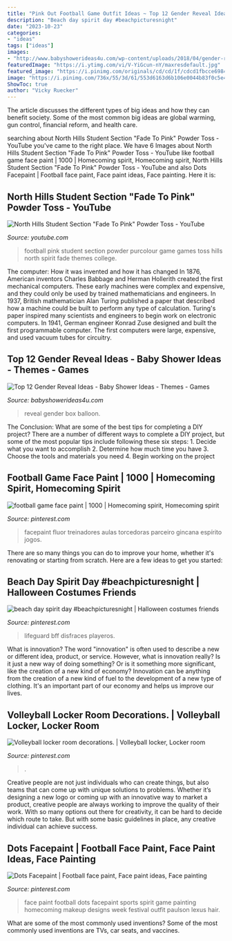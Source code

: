 ```yaml
---
title: "Pink Out Football Game Outfit Ideas ~ Top 12 Gender Reveal Ideas"
description: "Beach day spirit day #beachpicturesnight"
date: "2023-10-23"
categories:
- "ideas"
tags: ["ideas"]
images:
- "http://www.babyshowerideas4u.com/wp-content/uploads/2018/04/gender-reveal-balloon-box-600x900.jpg"
featuredImage: "https://i.ytimg.com/vi/V-YiGcun-nY/maxresdefault.jpg"
featured_image: "https://i.pinimg.com/originals/cd/cd/1f/cdcd1fbcce6984c1a25c7c11ff5eec35.jpg"
image: "https://i.pinimg.com/736x/55/3d/61/553d6163d6b106e0044b83f0c5e4acc6.jpg"
ShowToc: true
author: "Vicky Ruecker"
---
```



The article discusses the different types of big ideas and how they can benefit society. Some of the most common big ideas are global warming, gun control, financial reform, and health care.

	

		
searching about North Hills Student Section &quot;Fade To Pink&quot; Powder Toss - YouTube you've came to the right place. We have 6 Images about North Hills Student Section &quot;Fade To Pink&quot; Powder Toss - YouTube like football game face paint | 1000 | Homecoming spirit, Homecoming spirit, North Hills Student Section &quot;Fade To Pink&quot; Powder Toss - YouTube and also Dots Facepaint | Football face paint, Face paint ideas, Face painting. Here it is:
		
    
## North Hills Student Section &quot;Fade To Pink&quot; Powder Toss - YouTube

<img loading=lazy src="https://i.ytimg.com/vi/V-YiGcun-nY/maxresdefault.jpg" onerror="this.onerror=null;this.src='https://tse2.mm.bing.net/th?id=OIP.wiQ7XQ0tcj8Ir54OU_f9nQHaEK&amp;pid=15.1';" alt="North Hills Student Section &quot;Fade To Pink&quot; Powder Toss - YouTube">

_Source: youtube.com_

>football pink student section powder purcolour game games toss hills north spirit fade themes college. 

	

The computer: How it was invented and how it has changed
In 1876, American inventors Charles Babbage and Herman Hollerith created the first mechanical computers. These early machines were complex and expensive, and they could only be used by trained mathematicians and engineers. In 1937, British mathematician Alan Turing published a paper that described how a machine could be built to perform any type of calculation. Turing's paper inspired many scientists and engineers to begin work on electronic computers. In 1941, German engineer Konrad Zuse designed and built the first programmable computer. The first computers were large, expensive, and used vacuum tubes for circuitry.

    
## Top 12 Gender Reveal Ideas - Baby Shower Ideas - Themes - Games

<img loading=lazy src="http://www.babyshowerideas4u.com/wp-content/uploads/2018/04/gender-reveal-balloon-box-600x900.jpg" onerror="this.onerror=null;this.src='https://tse4.mm.bing.net/th?id=OIP.wCqIFbh5e6-fXik5SlCTYQHaLH&amp;pid=15.1';" alt="Top 12 Gender Reveal Ideas - Baby Shower Ideas - Themes - Games">

_Source: babyshowerideas4u.com_

>reveal gender box balloon. 

	

The Conclusion: What are some of the best tips for completing a DIY project?
There are a number of different ways to complete a DIY project, but some of the most popular tips include following these six steps: 1. Decide what you want to accomplish 2. Determine how much time you have 3. Choose the tools and materials you need 4. Begin working on the project 
    
## Football Game Face Paint | 1000 | Homecoming Spirit, Homecoming Spirit

<img loading=lazy src="https://i.pinimg.com/736x/55/3d/61/553d6163d6b106e0044b83f0c5e4acc6.jpg" onerror="this.onerror=null;this.src='https://tse1.mm.bing.net/th?id=OIP.RJmF4rFanqS1TIKHnrRnaAHaNK&amp;pid=15.1';" alt="football game face paint | 1000 | Homecoming spirit, Homecoming spirit">

_Source: pinterest.com_

>facepaint fluor treinadores aulas torcedoras parceiro gincana espírito jogos. 

	

There are so many things you can do to improve your home, whether it's renovating or starting from scratch. Here are a few ideas to get you started:

    
## Beach Day Spirit Day #beachpicturesnight | Halloween Costumes Friends

<img loading=lazy src="https://i.pinimg.com/originals/ea/ec/5f/eaec5f7e285a3ed855b0bbff9b6e4f30.jpg" onerror="this.onerror=null;this.src='https://tse3.mm.bing.net/th?id=OIP.OZ6HWYr-bl6FKxKvucBKvgHaJ4&amp;pid=15.1';" alt="beach day spirit day #beachpicturesnight | Halloween costumes friends">

_Source: pinterest.com_

>lifeguard bff disfraces playeros. 

	

What is innovation?
The word "innovation" is often used to describe a new or different idea, product, or service. However, what is innovation really? Is it just a new way of doing something? Or is it something more significant, like the creation of a new kind of economy?
Innovation can be anything from the creation of a new kind of fuel to the development of a new type of clothing. It's an important part of our economy and helps us improve our lives.

    
## Volleyball Locker Room Decorations. | Volleyball Locker, Locker Room

<img loading=lazy src="https://i.pinimg.com/originals/cd/cd/1f/cdcd1fbcce6984c1a25c7c11ff5eec35.jpg" onerror="this.onerror=null;this.src='https://tse4.mm.bing.net/th?id=OIP.z0c003p3iIEHwR8HLJRY3QHaJ4&amp;pid=15.1';" alt="Volleyball locker room decorations. | Volleyball locker, Locker room">

_Source: pinterest.com_

>. 

	

Creative people are not just individuals who can create things, but also teams that can come up with unique solutions to problems. Whether it’s designing a new logo or coming up with an innovative way to market a product, creative people are always working to improve the quality of their work. With so many options out there for creativity, it can be hard to decide which route to take. But with some basic guidelines in place, any creative individual can achieve success.

    
## Dots Facepaint | Football Face Paint, Face Paint Ideas, Face Painting

<img loading=lazy src="https://i.pinimg.com/originals/1b/9a/ed/1b9aed9e407b8167d8c59531670863d2.jpg" onerror="this.onerror=null;this.src='https://tse2.mm.bing.net/th?id=OIP.sxNDCHSpdI_FF07ddiZCzwHaNJ&amp;pid=15.1';" alt="Dots Facepaint | Football face paint, Face paint ideas, Face painting">

_Source: pinterest.com_

>face paint football dots facepaint sports spirit game painting homecoming makeup designs week festival outfit paulson lexus hair. 

	

What are some of the most commonly used inventions?
Some of the most commonly used inventions are TVs, car seats, and vaccines.

